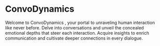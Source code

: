 # ConvoDynamics
Welcome to ConvoDynamics , your portal to unraveling human interaction like never before. Delve into conversations and unveil the concealed emotional depths that steer each interaction. Acquire insights to enrich communication and cultivate deeper connections in every dialogue.
